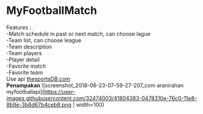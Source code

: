 # MyFootballMatch
Features : <br>
-Match schedule in past or next match, can choose lague <br>
-Team list, can choose league<br>
-Team description<br>
-Team players<br>
-Player detail<br>
-Favorite match<br>
-Favorite team<br>
Use api [thesportsDB.com](thesportsDB.com)<br>
**Penampakan**
![screenshot_2018-06-23-07-59-27-207_com aranirahan myfootballapi](https://user-images.githubusercontent.com/32474003/41804383-0478310e-76c0-11e8-8b9e-3b6d67b4ceb8.png | width=100)
